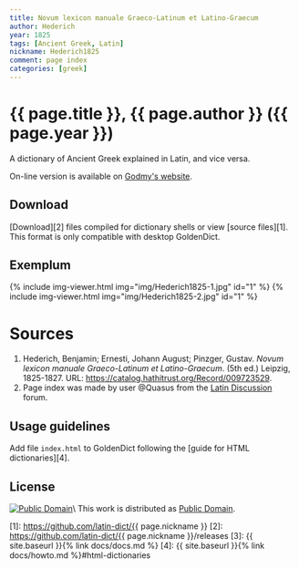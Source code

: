 ```yaml
---
title: Novum lexicon manuale Graeco-Latinum et Latino-Graecum
author: Hederich
year: 1825
tags: [Ancient Greek, Latin]
nickname: Hederich1825
comment: page index
categories: [greek]
---
```

# {{ page.title }}, {{ page.author }} ({{ page.year }})

A dictionary of Ancient Greek explained in Latin, and vice versa. 

On-line version is available on [Godmy's website](http://www.lexica.linguax.com/).


## Download

[Download][2] files compiled for dictionary shells or view [source files][1]. This format is only compatible with desktop GoldenDict.


## Exemplum

{% include img-viewer.html img="img/Hederich1825-1.jpg" id="1" %}
{% include img-viewer.html img="img/Hederich1825-2.jpg" id="1" %}


# Sources

1. Hederich, Benjamin; Ernesti, Johann August; Pinzger, Gustav. _Novum lexicon manuale Graeco-Latinum et Latino-Graecum_. (5th ed.) Leipzig, 1825-1827. URL: <https://catalog.hathitrust.org/Record/009723529>.
1. Page index was made by user @Quasus from the [Latin Discussion](https://latindiscussion.com/forum/threads/offline-dictionaries.33137/#post-559935) forum.


## Usage guidelines

Add file `index.html` to GoldenDict following the [guide for HTML dictionaries][4].


## License

[![Public Domain](https://licensebuttons.net/p/mark/1.0/88x31.png)](http://creativecommons.org/publicdomain/mark/1.0/)\\
This work is distributed as [Public Domain](http://creativecommons.org/publicdomain/mark/1.0/).


[1]: https://github.com/latin-dict/{{ page.nickname }}
[2]: https://github.com/latin-dict/{{ page.nickname }}/releases
[3]: {{ site.baseurl }}{% link docs/docs.md %}
[4]: {{ site.baseurl }}{% link docs/howto.md %}#html-dictionaries

